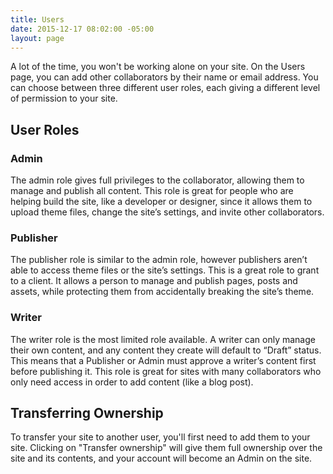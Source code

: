 ```yaml
---
title: Users
date: 2015-12-17 08:02:00 -05:00
layout: page
---
```


A lot of the time, you won't be working alone on your site. On the Users page, you can add other collaborators by their name or email address. You can choose between three different user roles, each giving a different level of permission to your site.

## User Roles

### Admin

The admin role gives full privileges to the collaborator, allowing them to manage and publish all content. This role is great for people who are helping build the site, like a developer or designer, since it allows them to upload theme files, change the site’s settings, and invite other collaborators.

### Publisher

The publisher role is similar to the admin role, however publishers aren’t able to access theme files or the site’s settings. This is a great role to grant to a client. It allows a person to manage and publish pages, posts and assets, while protecting them from accidentally breaking the site’s theme.

### Writer

The writer role is the most limited role available. A writer can only manage their own content, and any content they create will default to “Draft” status. This means that a Publisher or Admin must approve a writer’s content first before publishing it. This role is great for sites with many collaborators who only need access in order to add content (like a blog post).

## Transferring Ownership

To transfer your site to another user, you'll first need to add them to your site. Clicking on "Transfer ownership" will give them full ownership over the site and its contents, and your account will become an Admin on the site.
